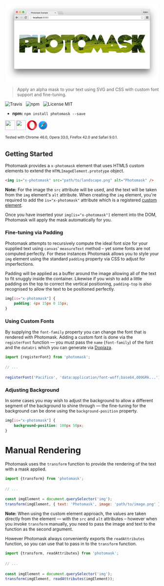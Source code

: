 ![Photomask](media/screenshot.png)

> Apply an alpha mask to your text using SVG and CSS with custom font support and fine-tuning.

![Travis](http://img.shields.io/travis/Wildhoney/Photomask.svg?style=flat-square)
&nbsp;
![npm](http://img.shields.io/npm/v/photomask.svg?style=flat-square)
&nbsp;
![License MIT](http://img.shields.io/badge/License-MIT-lightgrey.svg?style=flat-square)

* **npm:** `npm install photomask --save`

<img src="https://github.com/alrra/browser-logos/raw/master/chrome/chrome_256x256.png" width="32" height="32" />
<img src="https://github.com/alrra/browser-logos/raw/master/firefox/firefox_256x256.png" width="32" height="32" />
<img src="https://github.com/alrra/browser-logos/raw/master/opera/opera_256x256.png" width="32" height="32" />
<img src="https://github.com/alrra/browser-logos/raw/master/safari/safari_256x256.png" width="32" height="32" />

<sup>Tested with Chrome 46.0, Opera 33.0, Firefox 42.0 and Safari 9.0.1.</sup>

## Getting Started

Photomask provides a `x-photomask` element that uses HTML5 custom elements to extend the `HTMLImageElement.prototype` object.

```html
<img is="x-photomask" src="path/to/landscape.png" alt="Photomask" />
```

**Note:** For the image the `src` attribute will be used, and the text will be taken from the `img` element's `alt` attribute. When creating the `img` element, you're required to add the `is="x-photomask"` attribute which is a registered [custom element](http://www.html5rocks.com/en/tutorials/webcomponents/customelements/).

Once you have inserted your `img[is="x-photomask"]` element into the DOM, Photomask will apply the mask automatically for you.

### Fine-tuning via Padding

Photomask attempts to recursively compute the ideal font size for your supplied text using `canvas`' `measureText` method &ndash; yet some fonts are not computed perfectly. For these instances Photomask allows you to style your `img` element using the standard `padding` property via CSS to adjust for imperfections.

Padding will be applied as a buffer around the image allowing all of the text to fit snuggly inside the container. Likewise if you wish to add a little padding on the top to correct the vertical positioning, `padding-top` is also recognised to allow the text to be positioned perfectly.

```css
img[is="x-photomask"] {
    padding: 4px 15px 0 15px;
}
```

### Using Custom Fonts

By supplying the `font-family` property you can change the font that is rendered with Photomask. Adding a custom font is done via the `registerFont` function &mdash; you must pass the `name` (`font-family`) of the font and the `dataUri` which you can generate via [Dopiaza](http://dopiaza.org/tools/datauri/index.php).

```javascript
import {registerFont} from 'photomask';

// ...

registerFont('Pacifico', 'data:application/font-woff;base64,d09GRk...');
```

### Adjusting Background

In some cases you may wish to adjust the background to allow a different segment of the background to shine through &mdash; the fine-tuning for the background can be done using the `background-position` property.

```css
img[is="x-photomask"] {
    background-position: 100px 50px;
}
```

# Manual Rendering

Photomask uses the `transform` function to provide the rendering of the text with a mask applied.

```javascript
import {transform} from 'photomask';

// ...

const imgElement = document.querySelector('img');
transform(imgElement, { text: 'Photomask', image: 'path/to/image.png' });
```

**Note:** When using the custom element approach, the values are taken directly from the element &mdash; with the `src` and `alt` attributes &ndash; however when you invoke `transform` manually, you need to pass the image and text to the function as the second argument.

However Photomask always conveniently exports the `readAttributes` function, so you can use that to pass in to the `transform` function.

```javascript
import {transform, readAttributes} from 'photomask';

// ...

const imgElement = document.querySelector('img');
transform(imgElement, readAttributes(imgElement));
```

